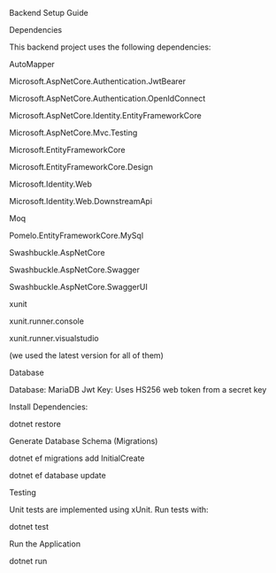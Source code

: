Backend Setup Guide


Dependencies


This backend project uses the following dependencies:

AutoMapper

Microsoft.AspNetCore.Authentication.JwtBearer

Microsoft.AspNetCore.Authentication.OpenIdConnect

Microsoft.AspNetCore.Identity.EntityFrameworkCore

Microsoft.AspNetCore.Mvc.Testing

Microsoft.EntityFrameworkCore

Microsoft.EntityFrameworkCore.Design

Microsoft.Identity.Web

Microsoft.Identity.Web.DownstreamApi

Moq

Pomelo.EntityFrameworkCore.MySql

Swashbuckle.AspNetCore

Swashbuckle.AspNetCore.Swagger

Swashbuckle.AspNetCore.SwaggerUI

xunit

xunit.runner.console

xunit.runner.visualstudio



(we used the latest version for all of them)





Database

Database: MariaDB
Jwt Key: Uses HS256 web token from a secret key



Install Dependencies:

dotnet restore



Generate Database Schema (Migrations)

dotnet ef migrations add InitialCreate

dotnet ef database update




Testing

Unit tests are implemented using xUnit. Run tests with:

dotnet test

Run the Application

dotnet run
